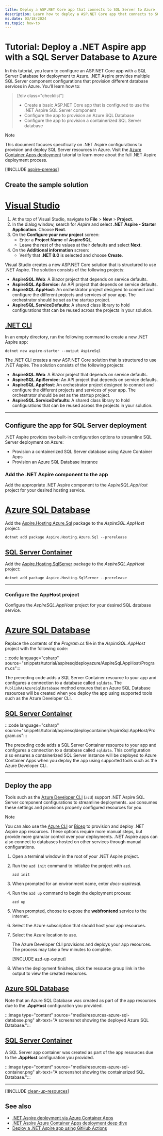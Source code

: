 ```yaml
---
title: Deploy a ASP.NET Core app that connects to SQL Server to Azure
description: Learn how to deploy a ASP.NET Core app that connects to SQL Server to Azure
ms.date: 03/18/2024
ms.topic: how-to
---
```


# Tutorial: Deploy a .NET Aspire app with a SQL Server Database to Azure

In this tutorial, you learn to configure an ASP.NET Core app with a SQL Server Database for deployment to Azure. .NET Aspire provides multiple SQL Server component configurations that provision different database services in Azure. You'll learn how to:

> [!div class="checklist"]
>
> - Create a basic ASP.NET Core app that is configured to use the .NET Aspire SQL Server component
> - Configure the app to provision an Azure SQL Database
> - Configure the app to provision a containerized SQL Server database

> [!NOTE]
> This document focuses specifically on .NET Aspire configurations to provision and deploy SQL Server resources in Azure. Visit the [Azure Container Apps deployment](/dotnet/aspire/deployment/azure/aca-deployment?branch=pr-en-us-532&tabs=visual-studio%2Clinux%2Cpowershell&pivots=azure-azd) tutorial to learn more about the full .NET Aspire deployment process.

[!INCLUDE [aspire-prereqs](../includes/aspire-prereqs.md)]

## Create the sample solution

# [Visual Studio](#tab/visual-studio)

1. At the top of Visual Studio, navigate to **File** > **New** > **Project**.
1. In the dialog window, search for *Aspire* and select **.NET Aspire - Starter Application**. Choose **Next**.
1. On the **Configure your new project** screen:
    - Enter a **Project Name** of **AspireSQL**.
    - Leave the rest of the values at their defaults and select **Next**.
1. On the **Additional information** screen:
    - Verify that **.NET 8.0** is selected and choose **Create**.

Visual Studio creates a new ASP.NET Core solution that is structured to use .NET Aspire. The solution consists of the following projects:

- **AspireSQL.Web**: A Blazor project that depends on service defaults.
- **AspireSQL.ApiService**: An API project that depends on service defaults.
- **AspireSQL.AppHost**: An orchestrator project designed to connect and configure the different projects and services of your app. The orchestrator should be set as the startup project.
- **AspireSQL.ServiceDefaults**: A shared class library to hold configurations that can be reused across the projects in your solution.

## [.NET CLI](#tab/cli)

In an empty directory, run the following command to create a new .NET Aspire app:

```dotnetcli
dotnet new aspire-starter --output AspireSql
```

The .NET CLI creates a new ASP.NET Core solution that is structured to use .NET Aspire. The solution consists of the following projects:

- **AspireSQL.Web**: A Blazor project that depends on service defaults.
- **AspireSQL.ApiService**: An API project that depends on service defaults.
- **AspireSQL.AppHost**: An orchestrator project designed to connect and configure the different projects and services of your app. The orchestrator should be set as the startup project.
- **AspireSQL.ServiceDefaults**: A shared class library to hold configurations that can be reused across the projects in your solution.

---

## Configure the app for SQL Server deployment

.NET Aspire provides two built-in configuration options to streamline SQL Server deployment on Azure:

- Provision a containerized SQL Server database using Azure Container Apps
- Provision an Azure SQL Database instance

### Add the .NET Aspire component to the app

Add the appropriate .NET Aspire component to the _AspireSQL.AppHost_ project for your desired hosting service.

# [Azure SQL Database](#tab/azure-sql)

Add the [Aspire.Hosting.Azure.Sql](https://www.nuget.org/packages/Aspire.Hosting.Azure.Sql) package to the _AspireSQL.AppHost_ project:

```dotnetcli
dotnet add package Aspire.Hosting.Azure.Sql --prerelease
```

## [SQL Server Container](#tab/sql-container)

Add the [Aspire.Hosting.SqlServer](https://www.nuget.org/packages/Aspire.Hosting.SqlServer) package to the _AspireSQL.AppHost_ project:

```dotnetcli
dotnet add package Aspire.Hosting.SqlServer --prerelease
```

---

### Configure the AppHost project

Configure the _AspireSQL.AppHost_ project for your desired SQL database service.

# [Azure SQL Database](#tab/azure-sql)

Replace the contents of the _Program.cs_ file in the _AspireSQL.AppHost_ project with the following code:

:::code language="csharp" source="snippets/tutorial/aspiresqldeployazure/AspireSql.AppHost/Program.cs":::

The preceding code adds a SQL Server Container resource to your app and configures a connection to a database called `sqldata`. The `PublishAsAzureSqlDatabase` method ensures that an Azure SQL Database resources will be created when you deploy the app using supported tools such as the Azure Developer CLI.

## [SQL Server Container](#tab/sql-container)

:::code language="csharp" source="snippets/tutorial/aspiresqldeploycontainer/AspireSql.AppHost/Program.cs":::

The preceding code adds a SQL Server Container resource to your app and configures a connection to a database called `sqldata`. This configuration also ensures a containerized SQL Server instance will be deployed to Azure Container Apps when you deploy the app using supported tools such as the Azure Developer CLI.

---

## Deploy the app

Tools such as the [Azure Developer CLI](/azure/developer/azure-developer-cli/overview) (`azd`) support .NET Aspire SQL Server component configurations to streamline deployments. `azd` consumes these settings and provisions properly configured resources for you.

> [!NOTE]
> You can also use the [Azure CLI](/dotnet/aspire/deployment/azure/aca-deployment?branch=pr-en-us-532&tabs=visual-studio%2Clinux%2Cpowershell&pivots=azure-cli) or [Bicep](/dotnet/aspire/deployment/azure/aca-deployment?branch=pr-en-us-532&tabs=visual-studio%2Clinux%2Cpowershell&pivots=azure-bicep) to provision and deploy .NET Aspire app resources. These options require more manual steps, but provide more granular control over your deployments. .NET Aspire apps can also connect to databases hosted on other services through manual configurations.

1. Open a terminal window in the root of your .NET Aspire project.

1. Run the `azd init` command to initialize the project with `azd`.

    ```azdeveloper
    azd init
    ```

1. When prompted for an environment name, enter *docs-aspiresql*.

1. Run the `azd up` command to begin the deployment process:

    ```azdeveloper
    azd up
    ```

1. When prompted, choose to expose the **webfrontend** service to the internet.

1. Select the Azure subscription that should host your app resources.

1. Select the Azure location to use.

    The Azure Developer CLI provisions and deploys your app resources. The process may take a few minutes to complete.

    [!INCLUDE [azd-up-output](../deployment/azure/includes/azd-up-output.md)]

1. When the deployment finishes, click the resource group link in the output to view the created resources.

## [Azure SQL Database](#tab/azure-sql)

Note that an Azure SQL Database was created as part of the app resources due to the **.AppHost** configuration you provided.

:::image type="content" source="media/resources-azure-sql-database.png" alt-text="A screenshot showing the deployed Azure SQL Database.":::

## [SQL Server Container](#tab/sql-container)

A SQL Server app container was created as part of the app resources due to the **.AppHost** configuration you provided.

:::image type="content" source="media/resources-azure-sql-container.png" alt-text="A screenshot showing the containerized SQL Database.":::

---

[!INCLUDE [clean-up-resources](../includes/clean-up-resources.md)]

## See also

- [.NET Aspire deployment via Azure Container Apps](../deployment/azure/aca-deployment.md)
- [.NET Aspire Azure Container Apps deployment deep dive](../deployment/azure/aca-deployment-azd-in-depth.md)
- [Deploy a .NET Aspire app using GitHub Actions](../deployment/azure/aca-deployment-github-actions.md)
